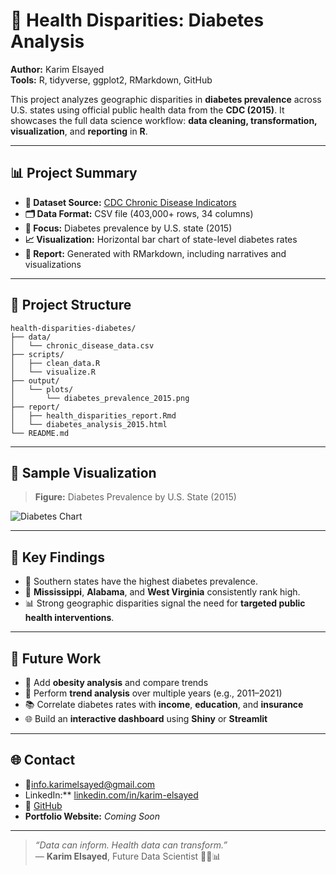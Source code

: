 # 🧬 Health Disparities: Diabetes Analysis

**Author:** Karim Elsayed  
**Tools:** R, tidyverse, ggplot2, RMarkdown, GitHub

This project analyzes geographic disparities in **diabetes prevalence** across U.S. states using official public health data from the **CDC (2015)**. It showcases the full data science workflow: **data cleaning, transformation, visualization**, and **reporting** in **R**.

---

## 📊 Project Summary

- **📁 Dataset Source:** [CDC Chronic Disease Indicators](https://chronicdata.cdc.gov/)
- **🗂️ Data Format:** CSV file (403,000+ rows, 34 columns)
- **🔬 Focus:** Diabetes prevalence by U.S. state (2015)
- **📈 Visualization:** Horizontal bar chart of state-level diabetes rates
- **📄 Report:** Generated with RMarkdown, including narratives and visualizations

---

## 📂 Project Structure

```
health-disparities-diabetes/
├── data/
│   └── chronic_disease_data.csv
├── scripts/
│   ├── clean_data.R
│   └── visualize.R
├── output/
│   └── plots/
│       └── diabetes_prevalence_2015.png
├── report/
│   ├── health_disparities_report.Rmd
│   └── diabetes_analysis_2015.html
└── README.md
```

---

## 📸 Sample Visualization

> **Figure:** Diabetes Prevalence by U.S. State (2015)

![Diabetes Chart](output/plots/diabetes_prevalence_2015.png)

---

## 📌 Key Findings

- 📍 Southern states have the highest diabetes prevalence.
- 🔴 **Mississippi**, **Alabama**, and **West Virginia** consistently rank high.
- 📊 Strong geographic disparities signal the need for **targeted public health interventions**.

---

## 🚀 Future Work

- 📌 Add **obesity analysis** and compare trends
- 📅 Perform **trend analysis** over multiple years (e.g., 2011–2021)
- 📚 Correlate diabetes rates with **income**, **education**, and **insurance**
- 🌐 Build an **interactive dashboard** using **Shiny** or **Streamlit**

---

## 🌐 Contact

- 📧[info.karimelsayed@gmail.com](mailto:info.karimelsayed@gmail.com)  
- LinkedIn:** [linkedin.com/in/karim-elsayed](https://www.linkedin.com/in/karim-elsayed-b6791011a/)
- 🔗 [GitHub](https://github.com/InfoKarim) 
- **Portfolio Website:** *Coming Soon*

---

> *“Data can inform. Health data can transform.”*  
> — **Karim Elsayed**, Future Data Scientist 👨‍⚕️📊
